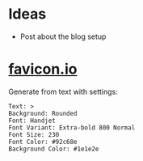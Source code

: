 # Ideas

- Post about the blog setup


# [favicon.io](https://favicon.io/favicon-generator/)

Generate from text with settings:

```
Text: >
Background: Rounded
Font: Handjet
Font Variant: Extra-bold 800 Normal
Font Size: 230
Font Color: #92c68e
Background Color: #1e1e2e
````
